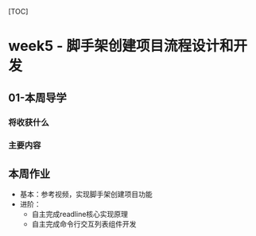 [TOC]

# week5 - 脚手架创建项目流程设计和开发


## 01-本周导学
### 将收获什么


### 主要内容


## 本周作业
- 基本：参考视频，实现脚手架创建项目功能
- 进阶：
    - 自主完成readline核心实现原理
    - 自主完成命令行交互列表组件开发